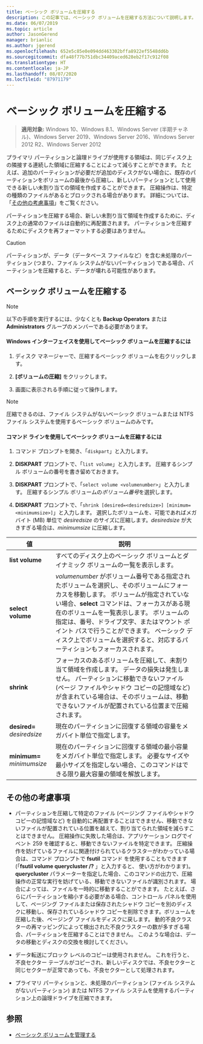```yaml
---
title: ベーシック ボリュームを圧縮する
description: この記事では、ベーシック ボリュームを圧縮する方法について説明します。
ms.date: 06/07/2019
ms.topic: article
author: JasonGerend
manager: brianlic
ms.author: jgerend
ms.openlocfilehash: 652e5c85e0e094dd463302bffa8922ef5548dd6b
ms.sourcegitcommit: dfa48f77b751dbc34409aced628eb2f17c912f08
ms.translationtype: HT
ms.contentlocale: ja-JP
ms.lasthandoff: 08/07/2020
ms.locfileid: "87971179"
---
```

# <a name="shrink-a-basic-volume"></a>ベーシック ボリュームを圧縮する

> **適用対象:** Windows 10、Windows 8.1、Windows Server (半期チャネル)、Windows Server 2019、Windows Server 2016、Windows Server 2012 R2、Windows Server 2012

プライマリ パーティションと論理ドライブが使用する領域は、同じディスク上の隣接する連続した領域に圧縮することによって減らすことができます。 たとえば、追加のパーティションが必要だが追加のディスクがない場合に、既存のパーティションをボリュームの最後から圧縮し、新しいパーティションとして使用できる新しい未割り当ての領域を作成することができます。 圧縮操作は、特定の種類のファイルがあるとブロックされる場合があります。 詳細については、「[その他の考慮事項](#additional-considerations)」をご覧ください。

パーティションを圧縮する場合、新しい未割り当て領域を作成するために、ディスク上の通常のファイルは自動的に再配置されます。 パーティションを圧縮するためにディスクを再フォーマットする必要はありません。

> [!CAUTION]
> パーティションが、データ（データベース ファイルなど）を含む未処理のパーティション (つまり、ファイル システムがないパーティション) である場合、パーティションを圧縮すると、データが壊れる可能性があります。

## <a name="shrinking-a-basic-volume"></a>ベーシック ボリュームを圧縮する

> [!NOTE]
> 以下の手順を実行するには、少なくとも **Backup Operators** または **Administrators** グループのメンバーである必要があります。

#### <a name="to-shrink-a-basic-volume-using-the-windows-interface"></a>Windows インターフェイスを使用してベーシック ボリュームを圧縮するには

1.  ディスク マネージャーで、圧縮するベーシック ボリュームを右クリックします。

2.  **[ボリュームの圧縮]** をクリックします。

3.  画面に表示される手順に従って操作します。


> [!NOTE]
> 圧縮できるのは、ファイル システムがないベーシック ボリュームまたは NTFS ファイル システムを使用するベーシック ボリュームのみです。

#### <a name="to-shrink-a-basic-volume-using-a-command-line"></a>コマンド ラインを使用してベーシック ボリュームを圧縮するには

1.  コマンド プロンプトを開き、「`diskpart`」と入力します。

2.  **DISKPART** プロンプトで、「`list volume`」と入力します。 圧縮するシンプル ボリュームの番号を書き留めておきます。

3.  **DISKPART** プロンプトで、「`select volume <volumenumber>`」と入力します。 圧縮するシンプル ボリュームの*ボリューム番号*を選択します。

4.  **DISKPART** プロンプトで、「`shrink [desired=<desiredsize>] [minimum=<minimumsize>]`」と入力します。 選択したボリュームを、可能であればメガバイト (MB) 単位で *desiredsize* のサイズに圧縮します。*desiredsize* が大きすぎる場合は、*minimumsize* に圧縮します。

| 値             | 説明 |
| ---               | ----------- |
| **list volume** | すべてのディスク上のベーシック ボリュームとダイナミック ボリュームの一覧を表示します。 |
| **select volume** | <em>volumenumber</em> がボリューム番号である指定されたボリュームを選択し、そのボリュームにフォーカスを移動します。 ボリュームが指定されていない場合、**select** コマンドは、フォーカスがある現在のボリュームを一覧表示します。 ボリュームの指定は、番号、ドライブ文字、またはマウント ポイント パスで行うことができます。 ベーシック ディスク上でボリュームを選択すると、対応するパーティションもフォーカスされます。 |
| **shrink** | フォーカスのあるボリュームを圧縮して、未割り当て領域を作成します。 データの損失は発生しません。 パーティションに移動できないファイル (ページ ファイルやシャドウ コピーの記憶域など) が含まれている場合は、そのボリュームは、移動できないファイルが配置されている位置まで圧縮されます。 |
| **desired=** <em>desiredsize</em> | 現在のパーティションに回復する領域の容量をメガバイト単位で指定します。 |
| **minimum=** <em>minimumsize</em> | 現在のパーティションに回復する領域の最小容量をメガバイト単位で指定します。 必要なサイズや最小サイズを指定しない場合、このコマンドはできる限り最大容量の領域を解放します。 |

## <a name="additional-considerations"></a>その他の考慮事項

-   パーティションを圧縮して特定のファイル (ページング ファイルやシャドウ コピーの記憶域など) を自動的に再配置することはできません、移動できないファイルが配置されている位置を越えて、割り当てられた領域を減らすことはできません。
圧縮操作に失敗した場合は、アプリケーション ログでイベント 259 を確認すると、移動できないファイルを特定できます。 圧縮操作を妨げているファイルに関連付けられているクラスターがわかっている場合は、コマンド プロンプトで **fsutil** コマンド を使用することもできます (「**fsutil volume querycluster /?** 」と入力すると、 使い方がわかります)。 **querycluster** パラメーターを指定した場合、このコマンドの出力で、圧縮操作の正常な実行を妨げている、移動できないファイルが識別されます。
場合によっては、ファイルを一時的に移動することができます。 たとえば、さらにパーティションを縮小する必要がある場合、コントロール パネルを使用して、ページング ファイルまたは保存されたシャドウ コピーを別のディスクに移動し、保存されているシャドウ コピーを削除できます。ボリュームを圧縮した後、ページング ファイルをディスクに戻します。 動的不良クラスターの再マッピングによって検出された不良クラスターの数が多すぎる場合、パーティションを圧縮することはできません。 このような場合は、データの移動とディスクの交換を検討してください。

-  データ転送にブロック レベルのコピーは使用されません。 これを行うと、不良セクター テーブルがコピーされ、新しいディスクでは、不良セクターと同じセクターが正常であっても、不良セクターとして処理されます。

-   プライマリ パーティションと、未処理のパーティション (ファイル システムがないパーティション) または NTFS ファイル システムを使用するパーティション上の論理ドライブを圧縮できます。

## <a name="see-also"></a>参照

-   [ベーシック ボリュームを管理する](manage-basic-volumes.md)